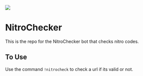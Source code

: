 ![](https://images-ext-1.discordapp.net/external/XPnPsQStDM6JuRlYX3H2gEeElxcYcQvfl_V257ei480/%3Fver%3D6/https/us.123rf.com/450wm/koya79/koya792006/koya79200600126/149748993-little-robot-holding-transparent-shield-data-security-concept-3d-rendering.jpg)
# NitroChecker
This is the repo for the NitroChecker bot that checks nitro codes.

## To Use
Use the command `!nitrocheck` to check a url if its valid or not.
